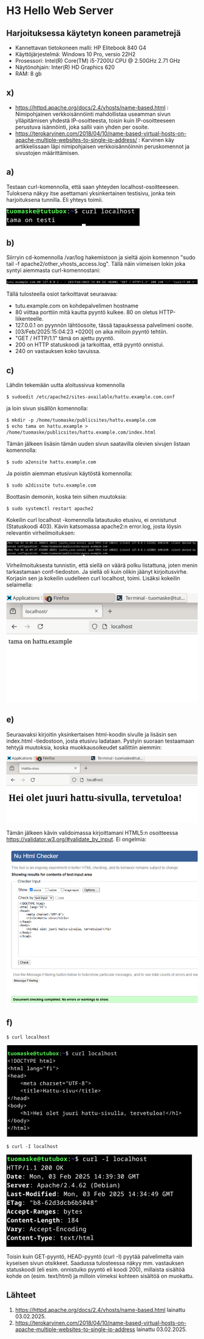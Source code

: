 # H3 Hello Web Server


## Harjoituksessa käytetyn koneen parametrejä

- Kannettavan tietokoneen malli: HP Elitebook 840 G4
- Käyttöjärjestelmä: Windows 10 Pro, versio 22H2
- Prosessori: Intel(R) Core(TM) i5-7200U CPU @ 2.50GHz 2.71 GHz
- Näytönohjain: Inter(R) HD Graphics 620
- RAM: 8 gb


## x)

- https://httpd.apache.org/docs/2.4/vhosts/name-based.html : Nimipohjainen verkkoisännöinti mahdollistaa useamman sivun ylläpitämisen yhdestä IP-osoitteesta, toisin kuin IP-osoitteeseen perustuva isännöinti, joka sallii vain yhden per osoite.
- https://terokarvinen.com/2018/04/10/name-based-virtual-hosts-on-apache-multiple-websites-to-single-ip-address/ : Karvinen käy artikkelissaan läpi nimipohjaisen verkkoisännöinnin peruskomennot ja sivustojen määrittämisen.

## a)

Testaan curl-komennolla, että saan yhteyden localhost-osoitteeseen. Tuloksena näkyy itse asettamani yksinkertainen testisivu, jonka tein harjoituksena tunnilla. Eli yhteys toimii.

![Curl_local](H3/Curl_local.png)

## b)

Siirryin cd-komennolla /var/log hakemistoon ja sieltä ajoin komennon "sudo tail -f apache2/other_vhosts_access.log". Tällä näin viimeisen lokin joka syntyi aiemmasta curl-komennostani:

![Curl_log](H3/Curl_log.png)

Tällä tulosteella osiot tarkoittavat seuraavaa:
 -  tutu.example.com on kohdepalvelimen hostname
 -  80 viittaa porttiin mitä kautta pyyntö kulkee. 80 on oletus HTTP-liikenteelle.
 -  127.0.0.1 on pyynnön lähtöosoite, tässä tapauksessa palvelimeni osoite.
 -  [03/Feb/2025:15:04:23 +0200] on aika milloin pyyntö tehtiin.
 -  "GET / HTTP/1.1" tämä on ajettu pyyntö.
 -  200 on HTTP statuskoodi ja tarkoittaa, että pyyntö onnistui.
 -  240 on vastauksen koko tavuissa.

## c)

Lähdin tekemään uutta aloitussivua komennolla

    $ sudoedit /etc/apache2/sites-available/hattu.example.com.conf

ja loin sivun sisällön komennolla:

    $ mkdir -p /home/tuomaske/publicsites/hattu.example.com
    $ echo tama on hattu.example > /home/tuomaske/publicsites/hattu.example.com/index.html

Tämän jälkeen lisäsin tämän uuden sivun saatavilla olevien sivujen listaan komennolla: 

    $ sudo a2ensite hattu.example.com

Ja poistin aiemman etusivun käytöstä komennolla:

    $ sudo a2dissite tutu.example.com

Boottasin demonin, koska tein siihen muutoksia: 

    $ sudo systemctl restart apache2

Kokeilin curl localhost -komennolla latautuuko etusivu, ei onnistunut (Statuskoodi 403). Kävin katsomassa apache2:n error.log, josta löysin relevantin virheilmoituksen: 

![Error1](H3/Error1.png)

Virheilmoituksesta tunnistin, että siellä on väärä polku listattuna, joten menin tarkastamaan conf-tiedoston. Ja siellä oli kuin olikin jäänyt kirjoitusvirhe. Korjasin sen ja kokeilin uudelleen curl localhost, toimi. Lisäksi kokeilin selaimella: 

![Etusivun_testaus](H3/Testi_etusivu.png)

## e) 

Seuraavaksi kirjoitin yksinkertaisen html-koodin sivulle ja lisäsin sen index.html -tiedostoon, josta etusivu ladataan. Pystyin suoraan testaamaan tehtyjä muutoksia, koska muokkausoikeudet sallittiin aiemmin:

![Etusivun](H3/Etusivu.png)

Tämän jälkeen kävin validoimassa kirjoittamani HTML5:n osoitteessa https://validator.w3.org/#validate_by_input. Ei ongelmia:

![Validointi](H3/Validi.png)

## f)

    $ curl localhost

![Curl](H3/Curl.png)


    $ curl -I localhost 

![CurlI](H3/Curl_I.png)

Toisin kuin GET-pyyntö, HEAD-pyyntö (curl -I) pyytää palvelimelta vain kyseisen sivun otsikkeet. Saadussa tulosteessa näkyy mm. vastauksen statuskoodi (eli esim. onnistuiko pyyntö eli koodi 200), millaista sisältöä kohde on (esim. text/html) ja milloin viimeksi kohteen sisältöä on muokattu.



## Lähteet

1. https://httpd.apache.org/docs/2.4/vhosts/name-based.html lainattu 03.02.2025.
2. https://terokarvinen.com/2018/04/10/name-based-virtual-hosts-on-apache-multiple-websites-to-single-ip-address lainattu 03.02.2025.







